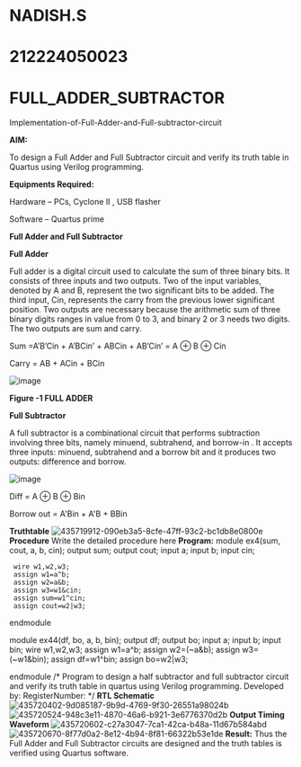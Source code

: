 # NADISH.S
# 212224050023


# FULL_ADDER_SUBTRACTOR

Implementation-of-Full-Adder-and-Full-subtractor-circuit

**AIM:**

To design a Full Adder and Full Subtractor circuit and verify its truth table in Quartus using Verilog programming.

**Equipments Required:**

Hardware – PCs, Cyclone II , USB flasher

Software – Quartus prime

**Full Adder and Full Subtractor**

**Full Adder**

Full adder is a digital circuit used to calculate the sum of three binary bits. It consists of three inputs and two outputs. Two of the input variables, denoted by A and B, represent the two significant bits to be added. The third input, Cin, represents the carry from the previous lower significant position. Two outputs are necessary because the arithmetic sum of three binary digits ranges in value from 0 to 3, and binary 2 or 3 needs two digits. The two outputs are sum and carry.

Sum =A’B’Cin + A’BCin’ + ABCin + AB’Cin’ = A ⊕ B ⊕ Cin 

Carry = AB + ACin + BCin

![image](https://github.com/naavaneetha/FULL_ADDER_SUBTRACTOR/assets/154305477/0f30ba51-5ffb-4198-845f-18e054f675e7)

**Figure -1 FULL ADDER**

**Full Subtractor**

A full subtractor is a combinational circuit that performs subtraction involving three bits, namely minuend, subtrahend, and borrow-in . It accepts three inputs: minuend, subtrahend and a borrow bit and it produces two outputs: difference and borrow.

![image](https://github.com/naavaneetha/FULL_ADDER_SUBTRACTOR/assets/154305477/02b24f51-ab51-4304-9ad6-7b81ffc1ead5)

Diff = A ⊕ B ⊕ Bin 

Borrow out = A'Bin + A'B + BBin

**Truthtable**
![435719912-090eb3a5-8cfe-47ff-93c2-bc1db8e0800e](https://github.com/user-attachments/assets/c8c22424-924a-4101-b1e2-d077b4db2a1d)
**Procedure**
Write the detailed procedure here
**Program:**
module ex4(sum, cout, a, b, cin);
    output sum;
    output cout;
    input a;
    input b;
    input cin;

	 wire w1,w2,w3;
	 assign w1=a^b;
	 assign w2=a&b;
	 assign w3=w1&cin;
	 assign sum=w1^cin;
	 assign cout=w2|w3;
endmodule

module ex44(df, bo, a, b, bin);
    output df;
    output bo;
    input a;
    input b;
    input bin;
	wire w1,w2,w3;
	 assign w1=a^b;
	 assign w2=(~a&b);
	 assign w3=(~w1&bin);
	 assign df=w1^bin;
	 assign bo=w2|w3;

endmodule
/* Program to design a half subtractor and full subtractor circuit and verify its truth table in quartus using Verilog programming. Developed by: RegisterNumber:
*/
**RTL Schematic**
![435720402-9d085187-9b9d-4769-9f30-26551a98024b](https://github.com/user-attachments/assets/4849f13f-af92-4f6b-a744-0ceef775bd81)
![435720524-948c3e11-4870-46a6-b921-3e6776370d2b](https://github.com/user-attachments/assets/541951b3-2635-4970-ad17-eeea54e98655)
**Output Timing Waveform**
![435720602-c27a3047-7ca1-42ca-b48a-11d67b584abd](https://github.com/user-attachments/assets/1037e791-3dd2-4567-b834-76b5bd688279)
![435720670-8f77d0a2-8e12-4b94-8f81-66322b53e1de](https://github.com/user-attachments/assets/5eb0aafb-337f-421b-bf42-8dbcfe40d7bb)
**Result:**
Thus the Full Adder and Full Subtractor circuits are designed and the truth tables is verified using Quartus software.



